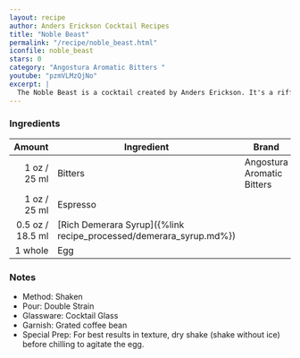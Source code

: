 ```yaml
---
layout: recipe
author: Anders Erickson Cocktail Recipes
title: "Noble Beast"
permalink: "/recipe/noble_beast.html"
iconfile: noble_beast
stars: 0
category: "Angostura Aromatic Bitters "
youtube: "pzmVLMzQjNo"
excerpt: |
  The Noble Beast is a cocktail created by Anders Erickson. It's a riff on the classic Sherry Flip, incorporating a whole egg for a creamy texture
---
```


### Ingredients

|  Amount | Ingredient                                               | Brand                      |
| ------: | -------------------------------------------------------- | -------------------------- |
|    1 oz / 25 ml | Bitters                                                  | Angostura Aromatic Bitters |
|    1 oz / 25 ml | Espresso                                                 |
|  0.5 oz / 18.5 ml | [Rich Demerara Syrup]({%link recipe_processed/demerara_syrup.md%}) |
| 1 whole | Egg                                                      |

### Notes

- Method: Shaken
- Pour: Double Strain
- Glassware: Cocktail Glass
- Garnish: Grated coffee bean
- Special Prep: For best results in texture, dry shake (shake without ice) before chilling to agitate the egg.
